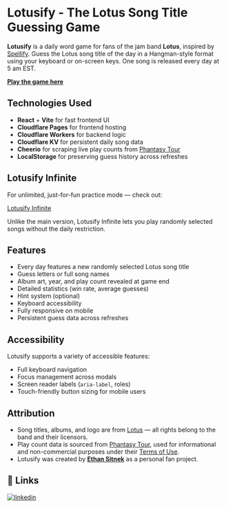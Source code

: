 # Lotusify - The Lotus Song Title Guessing Game

**Lotusify** is a daily word game for fans of the jam band **Lotus**, inspired by [Spellify](https://commandersherald.com/games/spellify). Guess the Lotus song title of the day in a Hangman-style format using your keyboard or on-screen keys. One song is released every day at 5 am EST.

**[Play the game here](https://www.lotusify-game.com)**

## Technologies Used

- **React** + **Vite** for fast frontend UI
- **Cloudflare Pages** for frontend hosting
- **Cloudflare Workers** for backend logic
- **Cloudflare KV** for persistent daily song data
- **Cheerio** for scraping live play counts from [Phantasy Tour](https://www.phantasytour.com/)
- **LocalStorage** for preserving guess history across refreshes

## Lotusify Infinite

For unlimited, just-for-fun practice mode — check out:

[Lotusify Infinite](https://lotusify-infinite.pages.dev)

Unlike the main version, Lotusify Infinite lets you play randomly selected songs without the daily restriction.

## Features

- Every day features a new randomly selected Lotus song title
- Guess letters or full song names
- Album art, year, and play count revealed at game end
- Detailed statistics (win rate, average guesses)
- Hint system (optional)
- Keyboard accessibility
- Fully responsive on mobile
- Persistent guess data across refreshes

## Accessibility

Lotusify supports a variety of accessible features:

- Full keyboard navigation
- Focus management across modals
- Screen reader labels (`aria-label`, roles)
- Touch-friendly button sizing for mobile users

## Attribution

- Song titles, albums, and logo are from [Lotus](https://www.lotusvibes.com/) — all rights belong to the band and their licensors.
- Play count data is sourced from [Phantasy Tour](https://www.phantasytour.com/), used for informational and non-commercial purposes under their [Terms of Use](https://www.phantasytour.com/terms-of-use).
- Lotusify was created by **[Ethan Sitnek](https://github.com/edjsitnek)** as a personal fan project.

## 🔗 Links
[![linkedin](https://img.shields.io/badge/linkedin-0A66C2?style=for-the-badge&logo=linkedin&logoColor=white)](https://www.linkedin.com/in/ethan-sitnek-7203971a1/)
